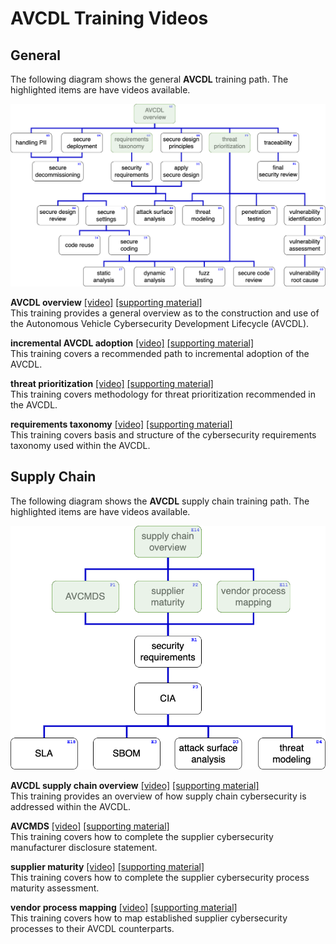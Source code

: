 # AVCDL Training Videos

## General

The following diagram shows the general **AVCDL** training path. The highlighted items are have videos available.

![general AVCDL training path](./images/AVCDL%20training%20path/processed/AVCDL%20training%20path%20-%20wide%20(video).png)

**AVCDL overview** [[video]](https://youtu.be/AQiNcstp5bM) [[supporting material]](./AVCDL%20overview/)
<br/> This training provides a general overview as to the construction and use of the Autonomous Vehicle Cybersecurity Development Lifecycle (AVCDL).

**incremental AVCDL adoption** [[video]](https://youtu.be/gA5rflBB8EM) [[supporting material]](./incremental%20AVCDL%20adoption/)
<br/> This training covers a recommended path to incremental adoption of the AVCDL.

**threat prioritization** [[video]](https://youtu.be/Km5bK6ou-8I) [[supporting material]](./threat%20prioritization/)
<br/> This training covers methodology for threat prioritization recommended in the AVCDL.

**requirements taxonomy** [[video]](https://youtu.be/5xYIe0z-brI) [[supporting material]](./requirements%20taxonomy/)
<br/> This training covers basis and structure of the cybersecurity requirements taxonomy used within the AVCDL.

## Supply Chain

The following diagram shows the **AVCDL** supply chain training path. The highlighted items are have videos available.

![general AVCDL training path](./images/AVCDL%20training%20path/processed/AVCDL%20training%20path%20-%20supply%20chain%20(video).png)

**AVCDL supply chain overview** [[video]](https://www.youtube.com/watch?v=-6JbJS28210)
[[supporting material]](./supply%20chain%20overview)
<br/> This training provides an overview of how supply chain cybersecurity is addressed within the AVCDL.

**AVCMDS** [[video]](https://www.youtube.com/watch?v=lFIt-FCH3pE)
[[supporting material]](./AVCMDS)
<br/> This training covers how to complete the supplier cybersecurity manufacturer disclosure statement.

**supplier maturity** [[video]](https://www.youtube.com/watch?v=duxh92Xb7Ig)
[[supporting material]](./supplies%20maturity)
<br/> This training covers how to complete the supplier cybersecurity process maturity assessment.

**vendor process mapping** [[video]](https://www.youtube.com/watch?v=rQZ-VIZ8a1Y)
[[supporting material]](./vendor%20process%20mapping)
<br/> This training covers how to map established supplier cybersecurity processes to their AVCDL counterparts.
